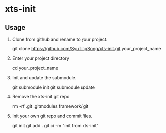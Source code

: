 # xts-init

## Usage

1. Clone from github and rename to your project.

    git clone https://github.com/SyuTingSong/xts-init.git your_project_name

2. Enter your project directory

    cd your_project_name

3. Init and update the submodule.

    git submodule init
    git submodule update

4. Remove the xts-init git repo

    rm -rf .git .gitmodules framework/.git

5. Init your own git repo and commit files.

    git init
    git add .
    git ci -m "init from xts-init"

